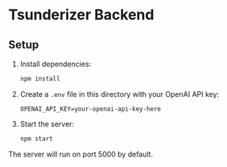 # Tsunderizer Backend

## Setup

1. Install dependencies:
   ```bash
   npm install
   ```

2. Create a `.env` file in this directory with your OpenAI API key:
   ```env
   OPENAI_API_KEY=your-openai-api-key-here
   ```

3. Start the server:
   ```bash
   npm start
   ```

The server will run on port 5000 by default. 